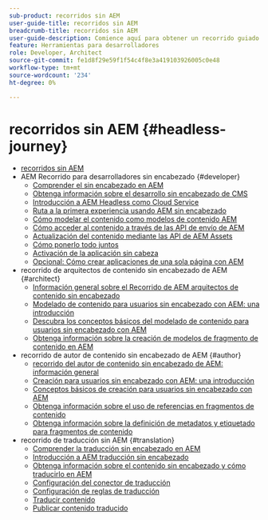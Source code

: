 ```yaml
---
sub-product: recorridos sin AEM
user-guide-title: recorridos sin AEM
breadcrumb-title: recorridos sin AEM
user-guide-description: Comience aquí para obtener un recorrido guiado a través de las potentes y flexibles funciones de AEM, sus capacidades y cómo aprovecharlas en su proyecto.
feature: Herramientas para desarrolladores
role: Developer, Architect
source-git-commit: fe1d8f29e59f1f54c4f8e3a419103926005c0e48
workflow-type: tm+mt
source-wordcount: '234'
ht-degree: 0%

---
```



# recorridos sin AEM {#headless-journey}

+ [recorridos sin AEM](/help/journey-headless/home.md)
+ AEM Recorrido para desarrolladores sin encabezado {#developer}
   + [Comprender el sin encabezado en AEM](developer/overview.md)
   + [Obtenga información sobre el desarrollo sin encabezado de CMS](developer/learn-about.md)
   + [Introducción a AEM Headless como Cloud Service](developer/getting-started.md)
   + [Ruta a la primera experiencia usando AEM sin encabezado](developer/path-to-first-experience.md)
   + [Cómo modelar el contenido como modelos de contenido AEM](developer/model-your-content.md)
   + [Cómo acceder al contenido a través de las API de envío de AEM](developer/access-your-content.md)
   + [Actualización del contenido mediante las API de AEM Assets](developer/update-your-content.md)
   + [Cómo ponerlo todo juntos](developer/put-it-all-together.md)
   + [Activación de la aplicación sin cabeza](developer/go-live.md)
   + [Opcional: Cómo crear aplicaciones de una sola página con AEM](developer/create-spa.md)
+ recorrido de arquitectos de contenido sin encabezado de AEM {#architect}
   + [Información general sobre el Recorrido de AEM arquitectos de contenido sin encabezado](architect/overview.md)
   + [Modelado de contenido para usuarios sin encabezado con AEM: una introducción](architect/introduction.md)
   + [Descubra los conceptos básicos del modelado de contenido para usuarios sin encabezado con AEM](architect/basics.md)
   + [Obtenga información sobre la creación de modelos de fragmento de contenido en AEM](architect/model-structure.md)
+ recorrido de autor de contenido sin encabezado de AEM {#author}
   + [recorrido del autor de contenido sin encabezado de AEM: información general](author/overview.md)
   + [Creación para usuarios sin encabezado con AEM: una introducción](author/introduction.md)
   + [Conceptos básicos de creación para usuarios sin encabezado con AEM](author/basics.md)
   + [Obtenga información sobre el uso de referencias en fragmentos de contenido](author/references.md)
   + [Obtenga información sobre la definición de metadatos y etiquetado para fragmentos de contenido](author/metadata-tagging.md)
+ recorrido de traducción sin AEM {#translation}
   + [Comprender la traducción sin encabezado en AEM](translation/overview.md)
   + [Introducción a AEM traducción sin encabezado](translation/getting-started.md)
   + [Obtenga información sobre el contenido sin encabezado y cómo traducirlo en AEM](translation/learn-about.md)
   + [Configuración del conector de traducción](translation/configure-connector.md)
   + [Configuración de reglas de traducción](translation/translation-rules.md)
   + [Traducir contenido](translation/translate-content.md)
   + [Publicar contenido traducido](translation/publish-content.md)
